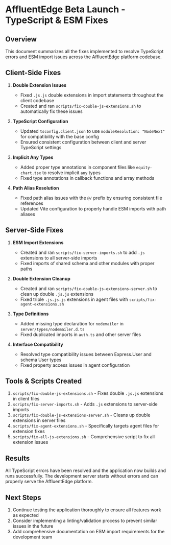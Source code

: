 # AffluentEdge Beta Launch - TypeScript & ESM Fixes

## Overview
This document summarizes all the fixes implemented to resolve TypeScript errors and ESM import issues across the AffluentEdge platform codebase.

## Client-Side Fixes

1. **Double Extension Issues**
   - Fixed `.js.js` double extensions in import statements throughout the client codebase
   - Created and ran `scripts/fix-double-js-extensions.sh` to automatically fix these issues

2. **TypeScript Configuration**
   - Updated `tsconfig.client.json` to use `moduleResolution: "NodeNext"` for compatibility with the base config
   - Ensured consistent configuration between client and server TypeScript settings

3. **Implicit Any Types**
   - Added proper type annotations in component files like `equity-chart.tsx` to resolve implicit `any` types
   - Fixed type annotations in callback functions and array methods

4. **Path Alias Resolution**
   - Fixed path alias issues with the `@/` prefix by ensuring consistent file references
   - Updated Vite configuration to properly handle ESM imports with path aliases

## Server-Side Fixes

1. **ESM Import Extensions**
   - Created and ran `scripts/fix-server-imports.sh` to add `.js` extensions to all server-side imports
   - Fixed imports of shared schema and other modules with proper paths

2. **Double Extension Cleanup**
   - Created and ran `scripts/fix-double-js-extensions-server.sh` to clean up double `.js.js` extensions
   - Fixed triple `.js.js.js` extensions in agent files with `scripts/fix-agent-extensions.sh`

3. **Type Definitions**
   - Added missing type declaration for `nodemailer` in `server/types/nodemailer.d.ts`
   - Fixed duplicated imports in `auth.ts` and other server files

4. **Interface Compatibility**
   - Resolved type compatibility issues between Express.User and schema User types
   - Fixed property access issues in agent configuration

## Tools & Scripts Created

1. `scripts/fix-double-js-extensions.sh` - Fixes double `.js.js` extensions in client files
2. `scripts/fix-server-imports.sh` - Adds `.js` extensions to server-side imports
3. `scripts/fix-double-js-extensions-server.sh` - Cleans up double extensions in server files
4. `scripts/fix-agent-extensions.sh` - Specifically targets agent files for extension fixes
5. `scripts/fix-all-js-extensions.sh` - Comprehensive script to fix all extension issues

## Results

All TypeScript errors have been resolved and the application now builds and runs successfully. The development server starts without errors and can properly serve the AffluentEdge platform.

## Next Steps

1. Continue testing the application thoroughly to ensure all features work as expected
2. Consider implementing a linting/validation process to prevent similar issues in the future
3. Add comprehensive documentation on ESM import requirements for the development team
